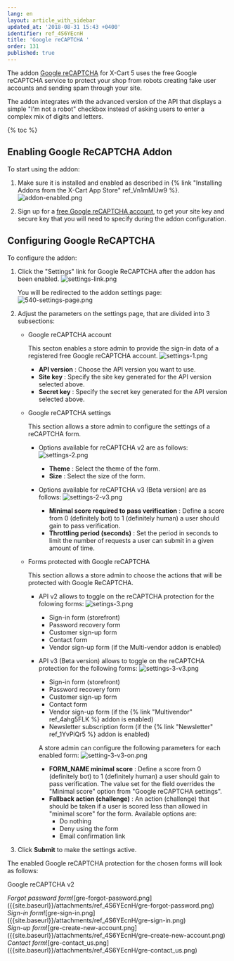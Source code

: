 ```yaml
---
lang: en
layout: article_with_sidebar
updated_at: '2018-08-31 15:43 +0400'
identifier: ref_4S6YEcnH
title: 'Google reCAPTCHA '
order: 131
published: true
---
```

The addon [Google reCAPTCHA](https://market.x-cart.com/addons/google-recaptcha.html "Google reCAPTCHA ") for X-Cart 5 uses the free Google reCAPTCHA service to protect your shop from robots creating fake user accounts and sending spam through your site.

The addon integrates with the advanced version of the API that displays a simple "I'm not a robot" checkbox instead of asking users to enter a complex mix of digits and letters.

{% toc %}

## Enabling Google ReCAPTCHA Addon

To start using the addon:
1. Make sure it is installed and enabled as described in {% link "Installing Addons from the X-Cart App Store" ref_Vn1mMUw9 %}.
   ![addon-enabled.png]({{site.baseurl}}/attachments/ref_4S6YEcnH/addon-enabled.png)

2. Sign up for a [free Google reCAPTCHA account](https://www.google.com/recaptcha/admin#list "Google reCAPTCHA "), to get your site key and secure key that you will need to specify during the addon configuration.

## Configuring Google ReCAPTCHA

To configure the addon:
1. Click the "Settings" link for Google ReCAPTCHA after the addon has been enabled.
   ![settings-link.png]({{site.baseurl}}/attachments/ref_4S6YEcnH/settings-link.png)
   
   You will be redirected to the addon settings page:
   ![540-settings-page.png]({{site.baseurl}}/attachments/ref_4S6YEcnH/540-settings-page.png)

2. Adjust the parameters on the settings page, that are divided into 3 subsections:

   * Google reCAPTCHA account

     This secton enables a store admin to provide the sign-in data of a registered free Google reCAPTCHA account. 
     ![settings-1.png]({{site.baseurl}}/attachments/ref_4S6YEcnH/settings-1.png)

     * **API version** : Choose the API version you want to use.
     * **Site key** : Specify the site key generated for the API version selected above.
     * **Secret key** : Specify the secret key generated for the API version selected above.
   
   * Google reCAPTCHA settings
     
     This section allows a store admin to configure the settings of a reCAPTCHA form. 

     * Options available for reCAPTCHA v2 are as follows:
       ![settings-2.png]({{site.baseurl}}/attachments/ref_4S6YEcnH/settings-2.png)
       * **Theme** : Select the theme of the form. 
       * **Size** : Select the size of the form.
     
     * Options available for reCAPTCHA v3 (Beta version) are as follows:
       ![settings-2-v3.png]({{site.baseurl}}/attachments/ref_4S6YEcnH/settings-2-v3.png)
       * **Minimal score required to pass verification** : Define a score from 0 (definitely bot) to 1 (definitely human) a user should gain to pass verification. 
       * **Throttling period (seconds)** : Set the period in seconds to limit the number of requests a user can submit in a given amount of time.
   
   * Forms protected with Google reCAPTCHA
   
     This section allows a store admin to choose the actions that will be protected with Google ReCAPTCHA.

     * API v2 allows to toggle on the reCAPTCHA protection for the folowing forms:
       ![setings-3.png]({{site.baseurl}}/attachments/ref_4S6YEcnH/setings-3.png)
       * Sign-in form (storefront)
       * Password recovery form
       * Customer sign-up form
       * Contact form
       * Vendor sign-up form (if the Multi-vendor addon is enabled)
     
     * API v3 (Beta version) allows to toggle on the reCAPTCHA protection for the following forms:
       ![settings-3-v3.png]({{site.baseurl}}/attachments/ref_4S6YEcnH/settings-3-v3.png)
       * Sign-in form (storefront)
       * Password recovery form
       * Customer sign-up form
       * Contact form
       * Vendor sign-up form (if the {% link "Multivendor" ref_4ahg5FLK %} addon is enabled)
       * Newsletter subscription form (if the {% link "Newsletter" ref_1YvPiQr5 %} addon is enabled)
     
       A store admin can configure the following parameters for each enabled form:
       ![setting-3-v3-on.png]({{site.baseurl}}/attachments/ref_4S6YEcnH/setting-3-v3-on.png)
       * **FORM_NAME minimal score** : Define a score from 0 (definitely bot) to 1 (definitely human) a user should gain to pass verification. The value set for the field overrides the "Minimal score" option from "Google reCAPTCHA settings". 
       * **Fallback action (challenge)** : An action (challenge) that should be taken if a user is scored less than allowed in "minimal score" for the form.
         Available options are:
         * Do nothing 
         * Deny using the form 
         * Email confirmation link 
       

3. Click **Submit** to make the settings active.

The enabled Google reCAPTCHA protection for the chosen forms will look as follows:

Google reCAPTCHA v2
<div class="ui stackable four column grid">
  <div class="column" markdown="span"><i>Forgot password form</i>![gre-forgot-password.png]({{site.baseurl}}/attachments/ref_4S6YEcnH/gre-forgot-password.png)</div>
  <div class="column" markdown="span"><i>Sign-in form</i>![gre-sign-in.png]({{site.baseurl}}/attachments/ref_4S6YEcnH/gre-sign-in.png)</div>
  <div class="column" markdown="span"><i>Sign-up form</i>![gre-create-new-account.png]({{site.baseurl}}/attachments/ref_4S6YEcnH/gre-create-new-account.png)</div>
  <div class="column" markdown="span"><i>Contact form</i>![gre-contact_us.png]({{site.baseurl}}/attachments/ref_4S6YEcnH/gre-contact_us.png)</div>
</div>